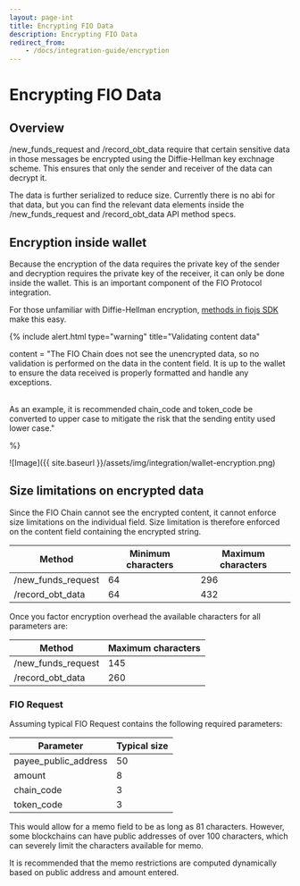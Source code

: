 ```yaml
---
layout: page-int
title: Encrypting FIO Data
description: Encrypting FIO Data
redirect_from:
    - /docs/integration-guide/encryption
---
```


# Encrypting FIO Data

## Overview

/new_funds_request and /record_obt_data require that certain sensitive data in those messages be encrypted using the Diffie-Hellman key exchnage scheme. This ensures that only the sender and receiver of the data can decrypt it.

The data is further serialized to reduce size. Currently there is no abi for that data, but you can find the relevant data elements inside the /new_funds_request and /record_obt_data API method specs.

## Encryption inside wallet

Because the encryption of the data requires the private key of the sender and decryption requires the private key of the receiver, it can only be done inside the wallet. This is an important component of the FIO Protocol integration.

For those unfamiliar with Diffie-Hellman encryption, [methods in fiojs SDK](https://github.com/fioprotocol/fiojs/blob/master/src/tests/encryption-fio.test.ts) make this easy.

{% include alert.html type="warning" title="Validating content data" 

content = "The FIO Chain does not see the unencrypted data, so no validation is performed on the data in the content field. It is up to the wallet to ensure the data received is properly formatted and handle any exceptions. <br> <br>

As an example, it is recommended chain_code and token_code be converted to upper case to mitigate the risk that the sending entity used lower case."

%}

![Image]({{ site.baseurl }}/assets/img/integration/wallet-encryption.png)

## Size limitations on encrypted data

Since the FIO Chain cannot see the encrypted content, it cannot enforce size limitations on the individual field. Size limitation is therefore enforced on the content field containing the encrypted string.

|Method	    |Minimum characters	|Maximum characters|
|---|---|---|
|/new_funds_request	   |64	|296|
|/record_obt_data	   |64	|432|

Once you factor encryption overhead the available characters for all parameters are:

|Method	|Maximum characters|
|---|---|
|/new_funds_request	|145|
|/record_obt_data	|260|

### FIO Request

Assuming typical FIO Request contains the following required parameters:

|Parameter	|Typical size|
|---|---|
|payee_public_address	|50|
|amount	|8|
|chain_code	|3|
|token_code	|3|

This would allow for a memo field to be as long as 81 characters. However, some blockchains can have public addresses of over 100 characters, which can severely limit the characters available for memo.

It is recommended that the memo restrictions are computed dynamically based on public address and amount entered.

